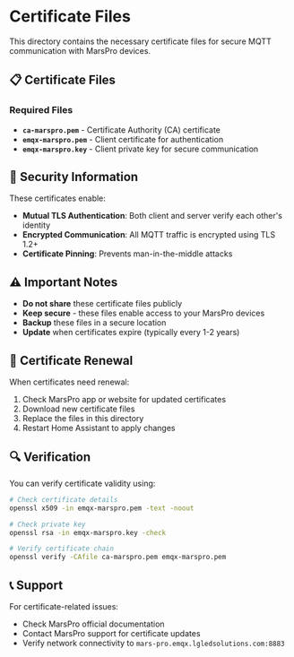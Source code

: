 # Certificate Files

This directory contains the necessary certificate files for secure MQTT communication with MarsPro devices.

## 📋 Certificate Files

### Required Files
- **`ca-marspro.pem`** - Certificate Authority (CA) certificate
- **`emqx-marspro.pem`** - Client certificate for authentication
- **`emqx-marspro.key`** - Client private key for secure communication

## 🔐 Security Information

These certificates enable:
- **Mutual TLS Authentication**: Both client and server verify each other's identity
- **Encrypted Communication**: All MQTT traffic is encrypted using TLS 1.2+
- **Certificate Pinning**: Prevents man-in-the-middle attacks

## ⚠️ Important Notes

- **Do not share** these certificate files publicly
- **Keep secure** - these files enable access to your MarsPro devices
- **Backup** these files in a secure location
- **Update** when certificates expire (typically every 1-2 years)

## 🔄 Certificate Renewal

When certificates need renewal:
1. Check MarsPro app or website for updated certificates
2. Download new certificate files
3. Replace the files in this directory
4. Restart Home Assistant to apply changes

## 🔍 Verification

You can verify certificate validity using:
```bash
# Check certificate details
openssl x509 -in emqx-marspro.pem -text -noout

# Check private key
openssl rsa -in emqx-marspro.key -check

# Verify certificate chain
openssl verify -CAfile ca-marspro.pem emqx-marspro.pem
```

## 📞 Support

For certificate-related issues:
- Check MarsPro official documentation
- Contact MarsPro support for certificate updates
- Verify network connectivity to `mars-pro.emqx.lgledsolutions.com:8883`

